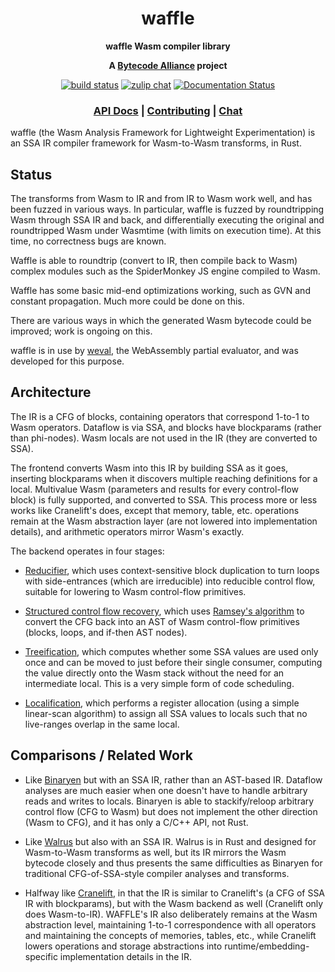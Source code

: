 <div align="center">
  <h1>waffle</h1>

  <p>
    <strong>waffle Wasm compiler library</strong>
  </p>

  <strong>A <a href="https://bytecodealliance.org/">Bytecode Alliance</a> project</strong>

  <p>
    <a href="https://github.com/cfallin/waffle/actions?query=workflow%3ACI"><img src="https://github.com/cfallin/waffle/workflows/CI/badge.svg" alt="build status" /></a>
    <a href="https://bytecodealliance.zulipchat.com/#narrow/stream/223391-wasm"><img src="https://img.shields.io/badge/zulip-join_chat-brightgreen.svg" alt="zulip chat" /></a>
    <a href="https://docs.rs/waffle"><img src="https://docs.rs/waffle/badge.svg" alt="Documentation Status" /></a>
  </p>

  <h3>
    <a href="https://docs.rs/waffle">API Docs</a>
    <span> | </span>
    <a href="https://github.com/cfallin/waffle/blob/main/CONTRIBUTING.md">Contributing</a>
    <span> | </span>
    <a href="https://bytecodealliance.zulipchat.com/#narrow/stream/223391-wasm">Chat</a>
  </h3>
</div>

waffle (the Wasm Analysis Framework for Lightweight Experimentation)
is an SSA IR compiler framework for Wasm-to-Wasm transforms, in Rust.

## Status

The transforms from Wasm to IR and from IR to Wasm work well, and has been
fuzzed in various ways. In particular, waffle is fuzzed by roundtripping Wasm
through SSA IR and back, and differentially executing the original and
roundtripped Wasm under Wasmtime (with limits on execution time). At this time,
no correctness bugs are known.

Waffle is able to roundtrip (convert to IR, then compile back to Wasm) complex
modules such as the SpiderMonkey JS engine compiled to Wasm.

Waffle has some basic mid-end optimizations working, such as GVN and constant
propagation. Much more could be done on this.

There are various ways in which the generated Wasm bytecode could be improved;
work is ongoing on this.

waffle is in use by [weval](https://github.com/cfallin/weval), the
WebAssembly partial evaluator, and was developed for this purpose.

## Architecture

The IR is a CFG of blocks, containing operators that correspond 1-to-1 to Wasm
operators. Dataflow is via SSA, and blocks have blockparams (rather than
phi-nodes). Wasm locals are not used in the IR (they are converted to SSA).

The frontend converts Wasm into this IR by building SSA as it goes, inserting
blockparams when it discovers multiple reaching definitions for a local.
Multivalue Wasm (parameters and results for every control-flow block) is fully
supported, and converted to SSA. This process more or less works like
Cranelift's does, except that memory, table, etc. operations remain at the Wasm
abstraction layer (are not lowered into implementation details), and arithmetic
operators mirror Wasm's exactly.

The backend operates in four stages:

* [Reducifier](src/backend/reducify.rs), which uses context-sensitive
  block duplication to turn loops with side-entrances (which are
  irreducible) into reducible control flow, suitable for lowering to
  Wasm control-flow primitives.

* [Structured control flow recovery](src/backend/stackify.rs), which uses
  [Ramsey's algorithm](https://dl.acm.org/doi/abs/10.1145/3547621) to convert
  the CFG back into an AST of Wasm control-flow primitives (blocks, loops, and
  if-then AST nodes).

* [Treeification](src/backend/treeify.rs), which computes whether some SSA
  values are used only once and can be moved to just before their single
  consumer, computing the value directly onto the Wasm stack without the need
  for an intermediate local. This is a very simple form of code scheduling.

* [Localification](src/backend/localify.rs), which performs a register
  allocation (using a simple linear-scan algorithm) to assign all SSA values to
  locals such that no live-ranges overlap in the same local.

## Comparisons / Related Work

- Like [Binaryen](https://github.com/WebAssembly/binaryen) but with an SSA IR,
  rather than an AST-based IR. Dataflow analyses are much easier when one
  doesn't have to handle arbitrary reads and writes to locals. Binaryen is able
  to stackify/reloop arbitrary control flow (CFG to Wasm) but does not
  implement the other direction (Wasm to CFG), and it has only a C/C++ API, not
  Rust.

- Like [Walrus](https://github.com/rustwasm/walrus) but also with an SSA IR.
  Walrus is in Rust and designed for Wasm-to-Wasm transforms as well, but its
  IR mirrors the Wasm bytecode closely and thus presents the same difficulties
  as Binaryen for traditional CFG-of-SSA-style compiler analyses and
  transforms.

- Halfway like
  [Cranelift](https://github.com/bytecodealliance/wasmtime/tree/main/cranelift/),
  in that the IR is similar to Cranelift's (a CFG of SSA IR with blockparams),
  but with the Wasm backend as well (Cranelift only does Wasm-to-IR). WAFFLE's
  IR also deliberately remains at the Wasm abstraction level, maintaining
  1-to-1 correspondence with all operators and maintaining the concepts of
  memories, tables, etc., while Cranelift lowers operations and storage
  abstractions into runtime/embedding-specific implementation details in the
  IR.
